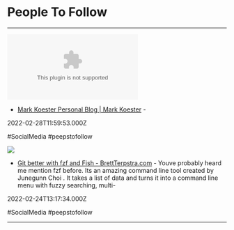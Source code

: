 # People To Follow

---

![](https://rdl.ink/render/http%3A%2F%2Fwww.markwk.com)

- [Mark Koester Personal Blog | Mark Koester](http://www.markwk.com) - 

2022-02-28T11:59:53.000Z

#SocialMedia #peepstofollow

![](https://cdn3.brettterpstra.com/images/mepic_fb.jpg)

- [Git better with fzf and Fish - BrettTerpstra.com](https://brettterpstra.com/2021/11/25/git-better-with-fzf-and-fish) - Youve probably heard me mention fzf before. Its an amazing command line tool created by Junegunn Choi . It takes a list of data and turns it into a command line menu with fuzzy searching, multi-

2022-02-24T13:17:34.000Z

#SocialMedia #peepstofollow

---

